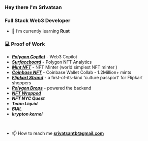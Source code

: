 ### Hey there I'm Srivatsan 

<h3>Full Stack Web3 Developer</h3>

- 🌱 I’m currently learning **Rust**
   
### 💻 Proof of Work
  - [***Polygon Copilot***](https://copilot.polygon.technology) - Web3 Copilot
  - [***Surfaceboard***](https://mnfst.tools/) - Polygon NFT Analytics 
  - [***Mint NFT***](https://0xmint.io) - NFT Minter (world simplest NFT minter ) 
  - [***Coinbase NFT***](https://polygon.coinbase.com) - Coinbase Wallet Collab - 1.2Million+ mints
  - [***Flipkart Strand***](https://polygonscan.com/address/0xf5b3b9afad445d1ad3c4d45c2be6ac22dd59864e) - a first-of-its-kind 'culture passport' for Flipkart shoppers
  - [***Polygon Drops***](https://drops.polygon.technology) - powered the backend
  - [***NFT Wrapped***](https://www.producthunt.com/products/nft-wrapped)
  - ***NFT NYC Quest***
  - ***Team Liquid***
  - ***BIAL***
  - ***krypton kernel***
  
<br/>

- 📫 How to reach me **srivatsantb@gmail.com**
